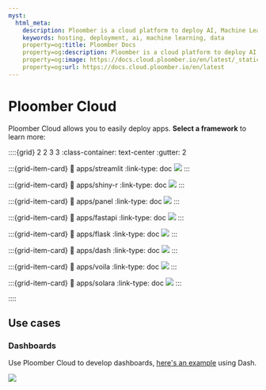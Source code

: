 ```yaml
---
myst:
  html_meta:
    description: Ploomber is a cloud platform to deploy AI, Machine Learning and data applications. Deploy with drag and drop, or via Git.
    keywords: hosting, deployment, ai, machine learning, data
    property=og:title: Ploomber Docs
    property=og:description: Ploomber is a cloud platform to deploy AI, Machine Learning and data applications. Deploy with drag and drop, or via Git.
    property=og:image: https://docs.cloud.ploomber.io/en/latest/_static/opengraph-images-root.png
    property=og:url: https://docs.cloud.ploomber.io/en/latest
---
```



# Ploomber Cloud

Ploomber Cloud allows you to easily deploy apps. **Select a framework** to learn more:


::::{grid} 2 2 3 3
:class-container: text-center
:gutter: 2

:::{grid-item-card}
:link: apps/streamlit
:link-type: doc
![](static/logos/streamlit-logo.png)
:::

:::{grid-item-card}
:link: apps/shiny-r
:link-type: doc
![](static/logos/shiny-r-logo.png)
:::


:::{grid-item-card}
:link: apps/panel
:link-type: doc
![](static/logos/panel-logo.png)
:::

:::{grid-item-card}
:link: apps/fastapi
:link-type: doc
![](static/logos/fastapi-logo.png)
:::


:::{grid-item-card}
:link: apps/flask
:link-type: doc
![](static/logos/flask-logo.png)
:::


:::{grid-item-card}
:link: apps/dash
:link-type: doc
![](static/logos/dash-logo.png)
:::


:::{grid-item-card}
:link: apps/voila
:link-type: doc
![](static/logos/voila-logo.png)
:::

:::{grid-item-card}
:link: apps/solara
:link-type: doc
![](static/logos/solara-logo.png)
:::


::::


## Use cases

### Dashboards

Use Ploomber Cloud to develop dashboards, [here's an example](https://github.com/ploomber/doc/tree/main/examples/dash/clinical-analytics) using Dash.

![](../examples/dash/clinical-analytics/screenshot.webp)